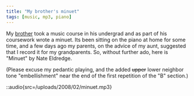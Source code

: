 ```yaml
---
title: "My brother's minuet"
tags: [music, mp3, piano]
---
```


My [brother](http://thatsmathematics.com/) took a music course in his undergrad
and as part of his coursework wrote a minuet. Its been sitting on
the piano at home for some time, and a few days ago my parents, on the advice
of my aunt, suggested that I record it for my grandparents. So, without further
ado, here is "Minuet" by Nate Eldredge.

(Please excuse my pedantic playing, and the added <strike>upper</strike> lower
neighbor tone "embellishment" near the end of the first repetition of the "B"
section.)

::audio{src=/uploads/2008/02/minuet.mp3}
